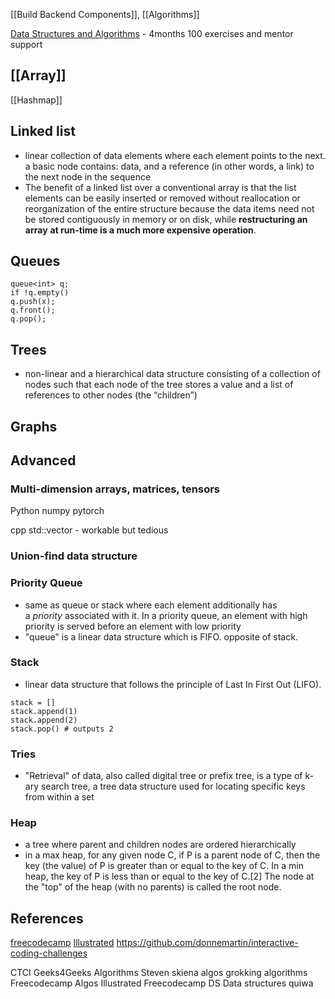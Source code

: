 [[Build Backend Components]], [[Algorithms]]

[Data Structures and Algorithms](https://www.udacity.com/course/data-structures-and-algorithms-nanodegree--nd256) - 4months 100 exercises and mentor support

[[Array]]
- 
[[Hashmap]]

## Linked list
- linear collection of data elements where each element points to the next. a basic node contains: data, and a reference (in other words, a link) to the next node in the sequence
- The benefit of a linked list over a conventional array is that the list elements can be easily inserted or removed without reallocation or reorganization of the entire structure because the data items need not be stored contiguously in memory or on disk, while **restructuring an array** **at run-time is a much more expensive operation**.

## Queues
```
queue<int> q;
if !q.empty()
q.push(x);
q.front();
q.pop();
```
## Trees
- non-linear and a hierarchical data structure consisting of a collection of nodes such that each node of the tree stores a value and a list of references to other nodes (the “children”)

## Graphs

## Advanced

### Multi-dimension arrays, matrices, tensors
Python
numpy
pytorch

cpp
std::vector - workable but tedious

### Union-find data structure

### Priority Queue
- same as queue or stack where each element additionally has a _priority_ associated with it. In a priority queue, an element with high priority is served before an element with low priority
- "queue" is a linear data structure which is FIFO. opposite of stack.

### Stack
- linear data structure that follows the principle of Last In First Out (LIFO). 
```
stack = []
stack.append(1)
stack.append(2)
stack.pop() # outputs 2
```


### Tries
- "Retrieval" of data, also called digital tree or prefix tree, is a type of k-ary search tree, a tree data structure used for locating specific keys from within a set

### Heap
- a tree where parent and children nodes are ordered hierarchically
- in a max heap, for any given node C, if P is a parent node of C, then the key (the value) of P is greater than or equal to the key of C. In a min heap, the key of P is less than or equal to the key of C.[2] The node at the "top" of the heap (with no parents) is called the root node.





## References
[freecodecamp](https://www.youtube.com/watch?v=RBSGKlAvoiM)
[Illustrated](https://www.youtube.com/watch?v=9rhT3P1MDHk&list=PLkZYeFmDuaN2-KUIv-mvbjfKszIGJ4FaY)
https://github.com/donnemartin/interactive-coding-challenges

CTCI
Geeks4Geeks Algorithms
Steven skiena algos
grokking algorithms
Freecodecamp Algos
Illustrated
Freecodecamp DS
Data structures quiwa
